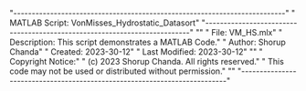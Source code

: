 "--------------------------------------------------------------------------"
" MATLAB Script: VonMisses_Hydrostatic_Datasort"
"--------------------------------------------------------------------------"
""
" File: VM_HS.mlx"
" Description: This script demonstrates a MATLAB Code."
" Author: Shorup Chanda"
" Created: 2023-30-12"
" Last Modified: 2023-30-12"
""
" Copyright Notice:"
" (c) 2023 Shorup Chanda. All rights reserved."
" This code may not be used or distributed without permission."
""
"--------------------------------------------------------------------------"
